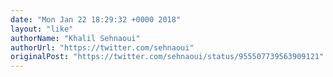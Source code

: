 ```yaml
---
date: "Mon Jan 22 18:29:32 +0000 2018"
layout: "like"
authorName: "Khalil Sehnaoui"
authorUrl: "https://twitter.com/sehnaoui"
originalPost: "https://twitter.com/sehnaoui/status/955507739563909121"
---
```

